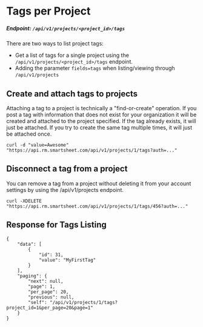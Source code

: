# Tags per Project

##### Endpoint: `/api/v1/projects/<project_id>/tags`

There are two ways to list project tags:

*   Get a list of tags for a single project using the `/api/v1/projects/<project_id>/tags` endpoint.
*   Adding the parameter `fields=tags` when listing/viewing through `/api/v1/projects`

## Create and attach tags to projects

Attaching a tag to a project is technically a "find-or-create" operation. If you post a tag with information that does not exist for your organization it will be created and attached to the project specified. If the tag already exists, it will just be attached. If you try to create the same tag multiple times, it will just be attached once.

```
curl -d "value=Awesome"  "https://api.rm.smartsheet.com/api/v1/projects/1/tags?auth=..."
```

## Disconnect a tag from a project

You can remove a tag from a project without deleting it from your account settings by using the /api/v1/projects endpoint.

```
curl -XDELETE  "https://api.rm.smartsheet.com/api/v1/projects/1/tags/456?auth=..."
```

## Response for Tags Listing

```
{
    "data": [
        {
            "id": 31,
            "value": "MyFirstTag"
        }
    ],
    "paging": {
        "next": null,
        "page": 1,
        "per_page": 20,
        "previous": null,
        "self": "/api/v1/projects/1/tags?project_id=1&per_page=20&page=1"
    }
}
```
